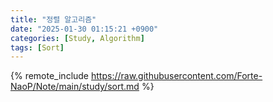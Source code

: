 ```yaml
---
title: "정렬 알고리즘"
date: "2025-01-30 01:15:21 +0900"
categories: [Study, Algorithm]
tags: [Sort]
---
```


{% remote_include https://raw.githubusercontent.com/Forte-NaoP/Note/main/study/sort.md %}
